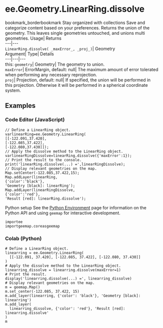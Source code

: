  
#  ee.Geometry.LinearRing.dissolve
bookmark_borderbookmark Stay organized with collections  Save and categorize content based on your preferences. 
Returns the union of the geometry. This leaves single geometries untouched, and unions multi geometries. 
Usage| Returns  
---|---  
`LinearRing.dissolve( _maxError_, _proj_)`| Geometry  
Argument| Type| Details  
---|---|---  
this: `geometry`| Geometry| The geometry to union.  
`maxError`| ErrorMargin, default: null| The maximum amount of error tolerated when performing any necessary reprojection.  
`proj`| Projection, default: null| If specified, the union will be performed in this projection. Otherwise it will be performed in a spherical coordinate system.  
## Examples
### Code Editor (JavaScript)
```
// Define a LinearRing object.
varlinearRing=ee.Geometry.LinearRing(
[[-122.091,37.420],
[-122.085,37.422],
[-122.080,37.430]]);
// Apply the dissolve method to the LinearRing object.
varlinearRingDissolve=linearRing.dissolve({'maxError':1});
// Print the result to the console.
print('linearRing.dissolve(...) =',linearRingDissolve);
// Display relevant geometries on the map.
Map.setCenter(-122.085,37.422,15);
Map.addLayer(linearRing,
{'color':'black'},
'Geometry [black]: linearRing');
Map.addLayer(linearRingDissolve,
{'color':'red'},
'Result [red]: linearRing.dissolve');
```
Python setup
See the [ Python Environment](https://developers.google.com/earth-engine/guides/python_install) page for information on the Python API and using `geemap` for interactive development.
```
importee
importgeemap.coreasgeemap
```

### Colab (Python)
```
# Define a LinearRing object.
linearring = ee.Geometry.LinearRing(
  [[-122.091, 37.420], [-122.085, 37.422], [-122.080, 37.430]]
)
# Apply the dissolve method to the LinearRing object.
linearring_dissolve = linearring.dissolve(maxError=1)
# Print the result.
display('linearring.dissolve(...) =', linearring_dissolve)
# Display relevant geometries on the map.
m = geemap.Map()
m.set_center(-122.085, 37.422, 15)
m.add_layer(linearring, {'color': 'black'}, 'Geometry [black]: linearring')
m.add_layer(
  linearring_dissolve, {'color': 'red'}, 'Result [red]: linearring.dissolve'
)
m
```

